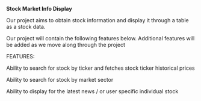 **Stock Market Info Display**

Our project aims to obtain stock information and display it through a table as a stock data.


Our project will contain the following features below. Additional features will be added as we move along through the project

FEATURES:

Ability to search for stock by ticker and fetches stock ticker historical prices

Ability to search for stock by market sector

Ability to display for the latest news / or user specific individual stock

